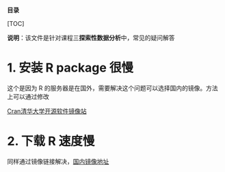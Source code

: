 **目录**

[TOC]

**说明**：该文件是针对课程三**探索性数据分析**中，常见的疑问解答

# 1. 安装 R package 很慢

这个是因为 R 的服务器是在国外，需要解决这个问题可以选择国内的镜像。方法上可以通过修改

[Cran清华大学开源软件镜像站](https://mirror.tuna.tsinghua.edu.cn/help/CRAN/)

# 2. 下载 R 速度慢

同样通过镜像链接解决，[国内镜像地址](http://mirrors.ustc.edu.cn/CRAN/)